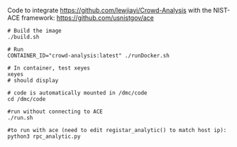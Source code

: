 Code to integrate https://github.com/lewjiayi/Crowd-Analysis with the NIST-ACE framework: https://github.com/usnistgov/ace

```
# Build the image
./build.sh

# Run
CONTAINER_ID="crowd-analysis:latest" ./runDocker.sh

# In container, test xeyes
xeyes
# should display

# code is automatically mounted in /dmc/code
cd /dmc/code

#run without connecting to ACE
./run.sh

#to run with ace (need to edit registar_analytic() to match host ip):
python3 rpc_analytic.py

```
